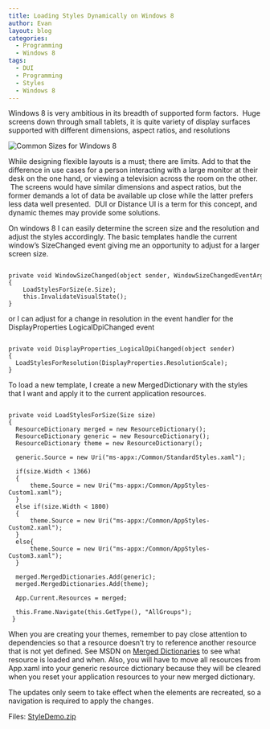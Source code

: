 ```yaml
---
title: Loading Styles Dynamically on Windows 8
author: Evan
layout: blog 
categories:
  - Programming
  - Windows 8
tags:
  - DUI
  - Programming
  - Styles
  - Windows 8
---
```

 [1]: http://msdn.microsoft.com/en-us/library/windows/apps/hh968442.aspx "Merged Dictionaries"
Windows 8 is very ambitious in its breadth of supported form factors.  Huge screens down through small tablets, it is quite variety of display surfaces supported with different dimensions, aspect ratios, and resolutions

![Common Sizes for Windows 8](http://i1.wp.com/blogs.msdn.com/cfs-file.ashx/__key/communityserver-blogs-components-weblogfiles/00-00-01-29-43-metablogapi/2526.Scaling_2D002D002D00_Common_2D00_Sizes_5F00_thumb_5F00_61A51101.jpg?resize=625%2C352 "Common Sizes for Windows 8")

While designing flexible layouts is a must; there are limits. Add to that the difference in use cases for a person interacting with a large monitor at their desk on the one hand, or viewing a television across the room on the other.  The screens would have similar dimensions and aspect ratios, but the former demands a lot of data be available up close while the latter prefers less data well presented.  DUI or Distance UI is a term for this concept, and dynamic themes may provide some solutions.

On windows 8 I can easily determine the screen size and the resolution and adjust the styles accordingly. The basic templates handle the current window&#8217;s SizeChanged event giving me an opportunity to adjust for a larger screen size.

<pre><code class="prettyprint">
private void WindowSizeChanged(object sender, WindowSizeChangedEventArgs e)
{
    LoadStylesForSize(e.Size);
    this.InvalidateVisualState();
}
</pre></code>

or I can adjust for a change in resolution in the event handler for the DisplayProperties LogicalDpiChanged event

<pre><code class="prettyprint">
private void DisplayProperties_LogicalDpiChanged(object sender)
{
  LoadStylesForResolution(DisplayProperties.ResolutionScale);
}
</pre></code>

To load a new template, I create a new MergedDictionary with the styles that I want and apply it to the current application resources.

<pre><code class="prettyprint">
private void LoadStylesForSize(Size size)
{
  ResourceDictionary merged = new ResourceDictionary();
  ResourceDictionary generic = new ResourceDictionary();
  ResourceDictionary theme = new ResourceDictionary();

  generic.Source = new Uri("ms-appx:/Common/StandardStyles.xaml");

  if(size.Width &lt; 1366)
  {
      theme.Source = new Uri("ms-appx:/Common/AppStyles-Custom1.xaml");
  }
  else if(size.Width &lt; 1800)
  {
      theme.Source = new Uri("ms-appx:/Common/AppStyles-Custom2.xaml");
  }
  else{
      theme.Source = new Uri("ms-appx:/Common/AppStyles-Custom3.xaml");
  }

  merged.MergedDictionaries.Add(generic);
  merged.MergedDictionaries.Add(theme);

  App.Current.Resources = merged;

  this.Frame.Navigate(this.GetType(), "AllGroups");
 }
</pre></code>

When you are creating your themes, remember to pay close attention to dependencies so that a resource doesn&#8217;t try to reference another resource that is not yet defined. See MSDN on [Merged Dictionaries][1] to see what resource is loaded and when. Also, you will have to move all resources from App.xaml into your generic resource dictionary because they will be cleared when you reset your application resources to your new merged dictionary.

The updates only seem to take effect when the elements are recreated, so a navigation is required to apply the changes.

Files: [StyleDemo.zip](https://skydrive.live.com/redir?resid=90A8E1C2B0B6D69B!680&authkey=!AFjh1q_5J3dOSyc "Style Demo .zip")